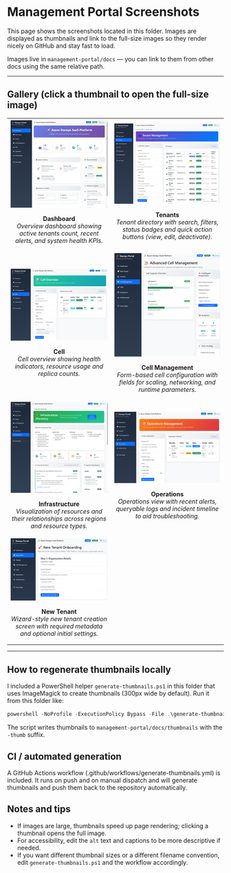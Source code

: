# Management Portal Screenshots

This page shows the screenshots located in this folder. Images are displayed as thumbnails and link to the full-size images so they render nicely on GitHub and stay fast to load.

Images live in `management-portal/docs` — you can link to them from other docs using the same relative path.

---

## Gallery (click a thumbnail to open the full-size image)

<table>
  <tr>
    <td align="center">
      <a href="ManagmentPortal-Dashboard-Screenshot.png">
        <img src="thumbnails/ManagmentPortal-Dashboard-Screenshot-thumb.png" alt="Management Portal dashboard showing summary widgets and health KPIs for tenant and system metrics" width="300" />
      </a>
      <p><strong>Dashboard</strong><br /><em>Overview dashboard showing active tenants count, recent alerts, and system health KPIs.</em></p>
    </td>
    <td align="center">
      <a href="ManagmentPortal-Tenants-Screenshot.png">
        <img src="thumbnails/ManagmentPortal-Tenants-Screenshot-thumb.png" alt="Tenants list with search, filter and quick actions for each tenant entry" width="300" />
      </a>
      <p><strong>Tenants</strong><br /><em>Tenant directory with search, filters, status badges and quick action buttons (view, edit, deactivate).</em></p>
    </td>
  </tr>
  <tr>
    <td align="center">
      <a href="ManagmentPortal-Cell-Screenshot.png">
        <img src="thumbnails/ManagmentPortal-Cell-Screenshot-thumb.png" alt="Cell overview showing cell health, allocated resources and active replicas" width="300" />
      </a>
      <p><strong>Cell</strong><br /><em>Cell overview showing health indicators, resource usage and replica counts.</em></p>
    </td>
    <td align="center">
      <a href="ManagmentPortal-CellMgmt-Screenshot.png">
        <img src="thumbnails/ManagmentPortal-CellMgmt-Screenshot-thumb.png" alt="Cell management form with configuration options for scaling, networking and runtime settings" width="300" />
      </a>
      <p><strong>Cell Management</strong><br /><em>Form-based cell configuration with fields for scaling, networking, and runtime parameters.</em></p>
    </td>
  </tr>
  <tr>
    <td align="center">
      <a href="ManagmentPortal-Infrastructure-Screenshot.png">
        <img src="thumbnails/ManagmentPortal-Infrastructure-Screenshot-thumb.png" alt="Infrastructure mapping view with resources grouped by region and resource type" width="300" />
      </a>
      <p><strong>Infrastructure</strong><br /><em>Visualization of resources and their relationships across regions and resource types.</em></p>
    </td>
    <td align="center">
      <a href="ManagmentPortal-Operations-Screenshot.png">
        <img src="thumbnails/ManagmentPortal-Operations-Screenshot-thumb.png" alt="Operations dashboard showing recent alerts, logs and timeline of incidents" width="300" />
      </a>
      <p><strong>Operations</strong><br /><em>Operations view with recent alerts, queryable logs and incident timeline to aid troubleshooting.</em></p>
    </td>
  </tr>
  <tr>
    <td align="center">
      <a href="ManagmentPortal-NewTenant-Screenshot.png">
        <img src="thumbnails/ManagmentPortal-NewTenant-Screenshot-thumb.png" alt="New tenant wizard showing required metadata fields and initial configuration options" width="300" />
      </a>
      <p><strong>New Tenant</strong><br /><em>Wizard-style new tenant creation screen with required metadata and optional initial settings.</em></p>
    </td>
    <td></td>
  </tr>
</table>

---

## How to regenerate thumbnails locally

I included a PowerShell helper `generate-thumbnails.ps1` in this folder that uses ImageMagick to create thumbnails (300px wide by default). Run it from this folder like:

```powershell
powershell -NoProfile -ExecutionPolicy Bypass -File .\generate-thumbnails.ps1 -Width 300
```

The script writes thumbnails to `management-portal/docs/thumbnails` with the `-thumb` suffix.

## CI / automated generation

A GitHub Actions workflow (.github/workflows/generate-thumbnails.yml) is included. It runs on push and on manual dispatch and will generate thumbnails and push them back to the repository automatically.

## Notes and tips

- If images are large, thumbnails speed up page rendering; clicking a thumbnail opens the full image.
- For accessibility, edit the `alt` text and captions to be more descriptive if needed.
- If you want different thumbnail sizes or a different filename convention, edit `generate-thumbnails.ps1` and the workflow accordingly.
